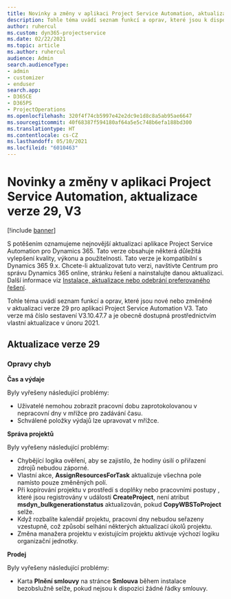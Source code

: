 ```yaml
---
title: Novinky a změny v aplikaci Project Service Automation, aktualizace verze 29, V3
description: Tohle téma uvádí seznam funkcí a oprav, které jsou k dispozici v Project Service Automation, aktualizace verze 29, V3.
author: ruhercul
ms.custom: dyn365-projectservice
ms.date: 02/22/2021
ms.topic: article
ms.author: ruhercul
audience: Admin
search.audienceType:
- admin
- customizer
- enduser
search.app:
- D365CE
- D365PS
- ProjectOperations
ms.openlocfilehash: 320f4f74cb5997e42e2dc9e1d8c8a5ab95ae6647
ms.sourcegitcommit: 40f68387f594180af64a5e5c748b6efa188bd300
ms.translationtype: HT
ms.contentlocale: cs-CZ
ms.lasthandoff: 05/10/2021
ms.locfileid: "6010463"
---
```

# <a name="whats-new-or-changed-in-project-service-automation-update-release-29-v3"></a>Novinky a změny v aplikaci Project Service Automation, aktualizace verze 29, V3

[!include [banner](../includes/psa-now-project-operations.md)]

S potěšením oznamujeme nejnovější aktualizaci aplikace Project Service Automation pro Dynamics 365. Tato verze obsahuje některá důležitá vylepšení kvality, výkonu a použitelnosti. Tato verze je kompatibilní s Dynamics 365 9.x. Chcete-li aktualizovat tuto verzi, navštivte Centrum pro správu Dynamics 365 online, stránku řešení a nainstalujte danou aktualizaci. Další informace viz [Instalace, aktualizace nebo odebrání preferovaného řešení](/power-platform/admin/install-remove-preferred-solution).

Tohle téma uvádí seznam funkcí a oprav, které jsou nové nebo změněné v aktualizaci verze 29 pro aplikaci Project Service Automation V3. Tato verze má číslo sestavení V3.10.47.7 a je obecně dostupná prostřednictvím vlastní aktualizace v únoru 2021.

## <a name="update-release-29"></a>Aktualizace verze 29

### <a name="bug-fixes"></a>Opravy chyb

**Čas a výdaje**

Byly vyřešeny následující problémy:

- Uživatelé nemohou zobrazit pracovní dobu zaprotokolovanou v nepracovní dny v mřížce pro zadávání času.
- Schválené položky výdajů lze upravovat v mřížce.

**Správa projektů**

Byly vyřešeny následující problémy:

- Chybějící logika ověření, aby se zajistilo, že hodiny úsilí o přiřazení zdrojů nebudou záporné.
- Vlastní akce, **AssignResourcesForTask** aktualizuje všechna pole namísto pouze změněných polí.
- Při kopírování projektu v prostředí s doplňky nebo pracovními postupy , které jsou registrovány v události **CreateProject**, není atribut **msdyn_bulkgenerationstatus** aktualizován, pokud **CopyWBSToProject** selže.
- Když rozbalíte kalendář projektu, pracovní dny nebudou seřazeny vzestupně, což způsobí selhání některých aktualizací úkolů projektu.
- Změna manažera projektu v existujícím projektu aktivuje výchozí logiku organizační jednotky.

**Prodej**

Byly vyřešeny následující problémy:

- Karta **Plnění smlouvy** na stránce **Smlouva** během instalace bezobslužně selže, pokud nejsou k dispozici žádné řádky smlouvy.